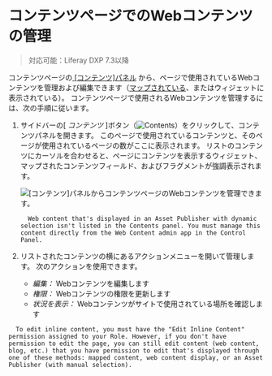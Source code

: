 # コンテンツページでのWebコンテンツの管理

> 対応可能：Liferay DXP 7.3以降

コンテンツページの[ [コンテンツ]パネル](./content-pages-overview.md#contents) から、ページで使用されているWebコンテンツを管理および編集できます（[マップされている](./building-content-pages.md#mapping-content)、またはウィジェットに表示されている）。 コンテンツページで使用されるWebコンテンツを管理するには、次の手順に従います。

1.  サイドバーの[ *コンテンツ* ]ボタン（![Contents](../../../images/icon-contents.png)）をクリックして、コンテンツパネルを開きます。 このページで使用されているコンテンツと、そのページが使用されているページの数がここに表示されます。 リストのコンテンツにカーソルを合わせると、ページにコンテンツを表示するウィジェット、マップされたコンテンツフィールド、およびフラグメントが強調表示されます。

    ![[コンテンツ]パネルからコンテンツページのWebコンテンツを管理できます。](./managing-content-on-content-pages/images/01.png)

    ``` note::
      Web content that's displayed in an Asset Publisher with dynamic selection isn't listed in the Contents panel. You must manage this content directly from the Web Content admin app in the Control Panel.
    ```

2.  リストされたコンテンツの横にあるアクションメニューを開いて管理します。 次のアクションを使用できます。

      - *編集：* Webコンテンツを編集します
      - *権限：* Webコンテンツの権限を更新します
      - *状況を表示：* Webコンテンツがサイトで使用されている場所を確認します

<!-- end list -->

``` note::
  To edit inline content, you must have the "Edit Inline Content" permission assigned to your Role. However, if you don't have permission to edit the page, you can still edit content (web content, blog, etc.) that you have permission to edit that's displayed through one of these methods: mapped content, web content display, or an Asset Publisher (with manual selection).
```
